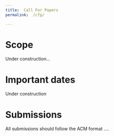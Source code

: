 ```yaml
---
title:  Call For Papers
permalink:  /cfp/

---
```


# Scope

Under construction...

# Important dates

Under construction

# Submissions

All submissions should follow the ACM format ....
